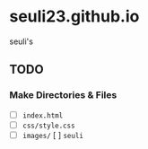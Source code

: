 # seuli23.github.io
seuli's

## TODO

### Make Directories & Files
- [ ] `index.html`
- [ ] `css/style.css`
- [ ] `images/`
[ ] `seuli`